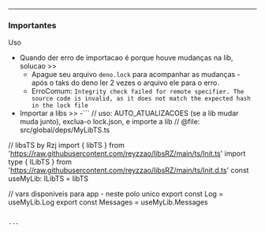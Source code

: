 
---
### Importantes

Uso
- Quando der erro de importacao é porque houve mudanças na lib, solucao >>
  - Apague seu arquivo `deno.lock` para acompanhar as mudanças - após o taks do deno ler 2 vezes o arquivo ele para o erro.
  - ErroComum: `Integrity check failed for remote specifier. The source code is invalid, as it does not match the expected hash in the lock file`
- Importar a libs >>
  -```
  // uso: AUTO_ATUALIZACOES (se a lib mudar muda junto), exclua-o lock.json, e importe a lib
// @file: src/global/deps/MyLibTS.ts

// libsTS by Rzj
import { libTS } from 'https://raw.githubusercontent.com/reyzzao/libsRZ/main/ts/Init.ts'
import type { ILibTS } from 'https://raw.githubusercontent.com/reyzzao/libsRZ/main/ts/Init.d.ts'
const useMyLib: ILibTS = libTS

// vars disponiveis para app - neste polo unico
export const Log = useMyLib.Log
export const Messages = useMyLib.Messages

  ```

---